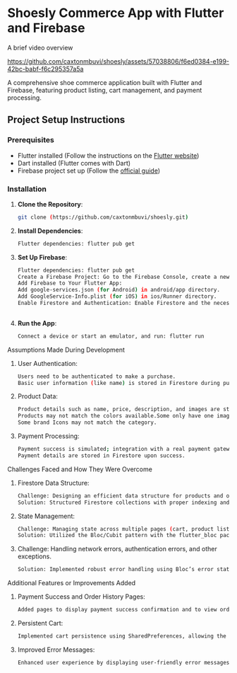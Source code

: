 # Shoesly Commerce App with Flutter and Firebase

A brief video overview



https://github.com/caxtonmbuvi/shoesly/assets/57038806/f6ed0384-e199-42bc-babf-f6c295357a5a





A comprehensive shoe commerce application built with Flutter and Firebase, featuring product listing, cart management, and payment processing.

## Project Setup Instructions

### Prerequisites

- Flutter installed (Follow the instructions on the [Flutter website](https://flutter.dev/docs/get-started/install))
- Dart installed (Flutter comes with Dart)
- Firebase project set up (Follow the [official guide](https://firebase.flutter.dev/docs/overview))

### Installation
1. **Clone the Repository**:
   ```bash
   git clone (https://github.com/caxtonmbuvi/shoesly.git)
   
2. **Install Dependencies**:
   ```bash
   Flutter dependencies: flutter pub get

3. **Set Up Firebase**:
   ```bash
   Flutter dependencies: flutter pub get
   Create a Firebase Project: Go to the Firebase Console, create a new project.
   Add Firebase to Your Flutter App:
   Add google-services.json (for Android) in android/app directory.
   Add GoogleService-Info.plist (for iOS) in ios/Runner directory.
   Enable Firestore and Authentication: Enable Firestore and the necessary authentication methods (Email/Password, Google, etc.).
  
4. **Run the App**:
   ```bash
   Connect a device or start an emulator, and run: flutter run


Assumptions Made During Development
1. User Authentication:
    ```bash
    Users need to be authenticated to make a purchase.
    Basic user information (like name) is stored in Firestore during purchase.

2. Product Data:
    ```bash
    Product details such as name, price, description, and images are stored in Firestore are not the real prices but place holders.
    Products may not match the colors available.Some only have one image.
    Some brand Icons may not match the category.

3. Payment Processing:
    ```bash
    Payment success is simulated; integration with a real payment gateway can be added later.
    Payment details are stored in Firestore upon success.


Challenges Faced and How They Were Overcome
1. Firestore Data Structure:
    ```bash
    Challenge: Designing an efficient data structure for products and orders information.
    Solution: Structured Firestore collections with proper indexing and references.

2. State Management:
    ```bash
    Challenge: Managing state across multiple pages (cart, product listing, order history).
    Solution: Utilized the Bloc/Cubit pattern with the flutter_bloc package for clean and maintainable state management.

3. Challenge: Handling network errors, authentication errors, and other exceptions.
    ```bash
    Solution: Implemented robust error handling using Bloc’s error state and custom error messages.


Additional Features or Improvements Added
1. Payment Success and Order History Pages:
   ```bash
   Added pages to display payment success confirmation and to view order history.

1. Persistent Cart:
   ```bash
   Implemented cart persistence using SharedPreferences, allowing the cart to be cached locally and restored when the app is reopened.
   
1. Improved Error Messages:
   ```bash
   Enhanced user experience by displaying user-friendly error messages and handling various edge cases.
   
